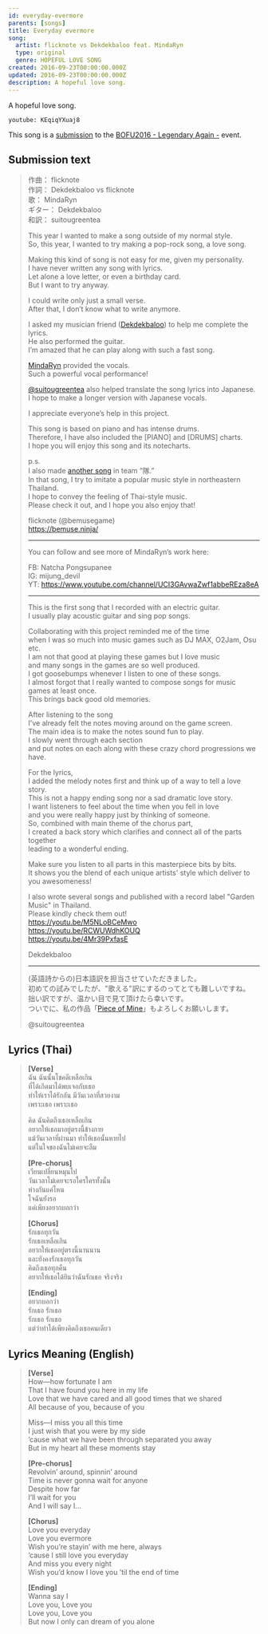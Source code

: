 ```yaml
---
id: everyday-evermore
parents: [songs]
title: Everyday evermore
song:
  artist: flicknote vs Dekdekbaloo feat. MindaRyn
  type: original
  genre: HOPEFUL LOVE SONG
created: 2016-09-23T00:00:00.000Z
updated: 2016-09-23T00:00:00.000Z
description: A hopeful love song.
---
```


A hopeful love song.

`youtube: KEqiqYXuaj8`

This song is a [submission](http://manbow.nothing.sh/event/event.cgi?action=More_def&num=170&event=110) to the [BOFU2016 - Legendary Again -](http://bmsoffighters.net/bofu2016/) event.

## Submission text

> 作曲： flicknote \
> 作詞： Dekdekbaloo vs flicknote \
> 歌： MindaRyn \
> ギター： Dekdekbaloo \
> 和訳： suitougreentea
>
> This year I wanted to make a song outside of my normal style. \
> So, this year, I wanted to try making a pop-rock song, a love song.
>
> Making this kind of song is not easy for me, given my personality. \
> I have never written any song with lyrics. \
> Let alone a love letter, or even a birthday card. \
> But I want to try anyway.
>
> I could write only just a small verse. \
> After that, I don’t know what to write anymore.
>
> I asked my musician friend ([Dekdekbaloo](https://github.com/dekdekbaloo)) to help me complete the lyrics. \
> He also performed the guitar. \
> I’m amazed that he can play along with such a fast song.
>
> [MindaRyn](https://www.youtube.com/channel/UCI3GAvwaZwf1abbeREza8eA) provided the vocals. \
> Such a powerful vocal performance!
>
> [@suitougreentea](https://twitter.com/suitougreentea) also helped translate the song lyrics into Japanese. \
> I hope to make a longer version with Japanese vocals.
>
> I appreciate everyone’s help in this project.
>
> This song is based on piano and has intense drums. \
> Therefore, I have also included the [PIANO] and [DRUMS] charts. \
> I hope you will enjoy this song and its notecharts.
>
> p.s. \
> I also made [another song](/music/bursting-music-star/) in team “隊.” \
> In that song, I try to imitate a popular music style in northeastern Thailand. \
> I hope to convey the feeling of Thai-style music. \
> Please check it out, and I hope you also enjoy that!
>
> flicknote (@bemusegame) \
> https://bemuse.ninja/
>
> ---
>
> You can follow and see more of MindaRyn’s work here:
>
> FB: Natcha Pongsupanee \
> IG: mijung_devil \
> YT: https://www.youtube.com/channel/UCI3GAvwaZwf1abbeREza8eA
>
> ---
>
> This is the first song that I recorded with an electric guitar. \
> I usually play acoustic guitar and sing pop songs.
>
> Collaborating with this project reminded me of the time \
> when I was so much into music games such as DJ MAX, O2Jam, Osu etc. \
> I am not that good at playing these games but I love music \
> and many songs in the games are so well produced. \
> I got goosebumps whenever I listen to one of these songs. \
> I almost forgot that I really wanted to compose songs for music games at least once. \
> This brings back good old memories.
>
> After listening to the song \
> I've already felt the notes moving around on the game screen. \
> The main idea is to make the notes sound fun to play. \
> I slowly went through each section \
> and put notes on each along with these crazy chord progressions we have.
>
> For the lyrics, \
> I added the melody notes first and think up of a way to tell a love story. \
> This is not a happy ending song nor a sad dramatic love story. \
> I want listeners to feel about the time when you fell in love \
> and you were really happy just by thinking of someone. \
> So, combined with main theme of the chorus part, \
> I created a back story which clarifies and connect all of the parts together \
> leading to a wonderful ending.
>
> Make sure you listen to all parts in this masterpiece bits by bits. \
> It shows you the blend of each unique artists' style which deliver to you awesomeness!
>
> I also wrote several songs and published with a record label "Garden Music" in Thailand. \
> Please kindly check them out! \
> https://youtu.be/M5NLoBCeMwo \
> https://youtu.be/RCWUWdhKOUQ \
> https://youtu.be/4Mr39PxfasE
>
> Dekdekbaloo
>
> ---
>
> (英語詩からの)日本語訳を担当させていただきました。 \
> 初めての試みでしたが、"歌える"訳にするのってとても難しいですね。 \
> 拙い訳ですが、温かい目で見て頂けたら幸いです。 \
> ついでに、私の作品「[Piece of Mine](http://manbow.nothing.sh/event/event.cgi?action=More_def&num=302&event=110)」もよろしくお願いします。
>
> @suitougreentea

## Lyrics (Thai)

> **[Verse]** \
> ฉัน ฉันนั้นโชคดีเหลือเกิน \
> ที่ได้เกิดมาได้พบเจอกับเธอ \
> ทำให้เราได้รักกัน มีวันเวลาที่สวยงาม \
> เพราะเธอ เพราะเธอ
>
> คิด ฉันคิดถึงเธอเหลือเกิน \
> อยากให้เธอมาอยู่ตรงนี้ข้างกาย \
> แม้วันเวลาที่ผ่านมา ทำให้เธอนั้นหายไป \
> แต่ในใจของฉันไม่เคยจะลืม
>
> **[Pre-chorus]** \
> เวียนเปลี่ยนหมุนไป \
> วันเวลาไม่เคยจะรอใครใครทั้งนั้น \
> ห่างกันแค่ไหน \
> ใจฉันยังรอ \
> แค่เพียงอยากบอกว่า
>
> **[Chorus]** \
> รักเธอทุกวัน \
> รักเธอเหลือเกิน \
> อยากให้เธออยู่ตรงนี้นานนาน \
> และยังคงรักเธอทุกวัน \
> คิดถึงเธอทุกคืน \
> อยากให้เธอได้ยินว่าฉันรักเธอ จริงจริง
>
> **[Ending]** \
> อยากบอกว่า \
> รักเธอ รักเธอ \
> รักเธอ รักเธอ \
> แต่ว่าทำได้เพียงคิดถึงเธอคนเดียว

## Lyrics Meaning (English)

> **[Verse]** \
> How—how fortunate I am \
> That I have found you here in my life \
> Love that we have cared and all good times that we shared \
> All because of you, because of you
>
> Miss—I miss you all this time \
> I just wish that you were by my side \
> ’cause what we have been through separated you away \
> But in my heart all these moments stay
>
> **[Pre-chorus]** \
> Revolvin’ around, spinnin’ around \
> Time is never gonna wait for anyone \
> Despite how far \
> I’ll wait for you \
> And I will say I…
>
> **[Chorus]** \
> Love you everyday \
> Love you evermore \
> Wish you’re stayin’ with me here, always \
> ’cause I still love you everyday \
> And miss you every night \
> Wish you’d know I love you ’til the end of time
>
> **[Ending]** \
> Wanna say I \
> Love you, Love you \
> Love you, Love you \
> But now I only can dream of you alone
